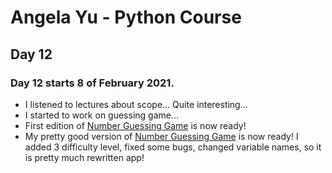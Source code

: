 # Angela Yu - Python Course
## Day 12
### Day 12 starts 8 of February 2021.
- I listened to lectures about scope... Quite interesting...
- I started to work on guessing game...
- First edition of [Number Guessing Game](number-0.1.py) is now ready!
- My pretty good version of [Number Guessing Game](number-0.2.py) is now ready! I added 3 difficulty level, fixed some bugs, changed variable names, so it is pretty much rewritten app!